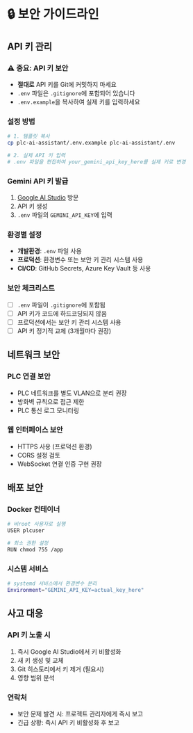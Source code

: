 # 🔒 보안 가이드라인

## API 키 관리

### ⚠️ 중요: API 키 보안
- **절대로** API 키를 Git에 커밋하지 마세요
- `.env` 파일은 `.gitignore`에 포함되어 있습니다
- `.env.example`을 복사하여 실제 키를 입력하세요

### 설정 방법
```bash
# 1. 템플릿 복사
cp plc-ai-assistant/.env.example plc-ai-assistant/.env

# 2. 실제 API 키 입력
# .env 파일을 편집하여 your_gemini_api_key_here를 실제 키로 변경
```

### Gemini API 키 발급
1. [Google AI Studio](https://aistudio.google.com/app/apikey) 방문
2. API 키 생성
3. `.env` 파일의 `GEMINI_API_KEY`에 입력

### 환경별 설정
- **개발환경**: `.env` 파일 사용
- **프로덕션**: 환경변수 또는 보안 키 관리 시스템 사용
- **CI/CD**: GitHub Secrets, Azure Key Vault 등 사용

### 보안 체크리스트
- [ ] `.env` 파일이 `.gitignore`에 포함됨
- [ ] API 키가 코드에 하드코딩되지 않음
- [ ] 프로덕션에서는 보안 키 관리 시스템 사용
- [ ] API 키 정기적 교체 (3개월마다 권장)

## 네트워크 보안

### PLC 연결 보안
- PLC 네트워크를 별도 VLAN으로 분리 권장
- 방화벽 규칙으로 접근 제한
- PLC 통신 로그 모니터링

### 웹 인터페이스 보안
- HTTPS 사용 (프로덕션 환경)
- CORS 설정 검토
- WebSocket 연결 인증 구현 권장

## 배포 보안

### Docker 컨테이너
```bash
# 비root 사용자로 실행
USER plcuser

# 최소 권한 설정
RUN chmod 755 /app
```

### 시스템 서비스
```bash
# systemd 서비스에서 환경변수 분리
Environment="GEMINI_API_KEY=actual_key_here"
```

## 사고 대응

### API 키 노출 시
1. 즉시 Google AI Studio에서 키 비활성화
2. 새 키 생성 및 교체
3. Git 히스토리에서 키 제거 (필요시)
4. 영향 범위 분석

### 연락처
- 보안 문제 발견 시: 프로젝트 관리자에게 즉시 보고
- 긴급 상황: 즉시 API 키 비활성화 후 보고